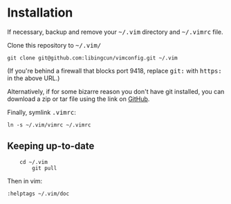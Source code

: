 # Installation

If necessary, backup and remove your <tt>~/.vim</tt> directory and <tt>~/.vimrc</tt> file.

Clone this repository to <tt>~/.vim/</tt>

	git clone git@github.com:libingcun/vimconfig.git ~/.vim

(If you're behind a firewall that blocks port 9418, replace <tt>git:</tt> with
 <tt>https:</tt> in the above URL.)

Alternatively, if for some bizarre reason you don't have git installed, you can
download a zip or tar file using the link on
[GitHub](https://libingcun@github.com/libingcun/vimconfig.git).

Finally, symlink <tt>.vimrc</tt>:

    ln -s ~/.vim/vimrc ~/.vimrc

## Keeping up-to-date

	    cd ~/.vim
		    git pull

Then in vim:
	
	:helptags ~/.vim/doc

